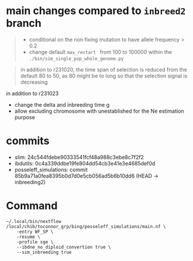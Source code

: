 # main changes compared to `inbreed2` branch

>
> - conditional on the non fixing mutation to have allele frequency > 0.2
> - change default `max_restart ` from 100 to 100000 within the `./bin/sim_single_pop_whole_genome.py`

> in addition to r231020, the time span of selection is reduced from the default 80 to 50, as
> 80 might be to long so that the selection signal is decreasing

in addition to r231023
- change the delta and inbreeding time g
- allow excluding chromosome with unestablished for the Ne estimation purpose

# commits
- slim: 24c544fdebe90333541fcf48a988c3ebe8c7f2f2
- ibdutils: 0c4a339ddbe19fe804dd54cb3e41e3e4685def0d
- posseleff_simulations: commit 85b9a71a0fea8395b0d7d0e5cb056ad5b6b10dd6 (HEAD -> inbreeding2)


# Command
```
~/.local/bin/nextflow /local/chib/toconnor_grp/bing/posseleff_simulations/main.nf \
    -entry WF_SP \
    -resume \
    -profile sge \
    --ibdne_no_diploid_convertion true \
    --sim_inbreeding true
```

